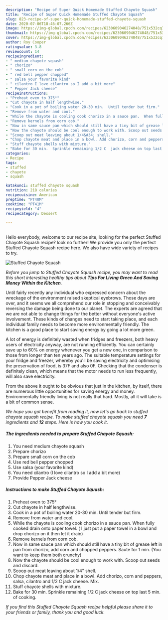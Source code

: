 ```yaml
---
description: "Recipe of Super Quick Homemade Stuffed Chayote Squash"
title: "Recipe of Super Quick Homemade Stuffed Chayote Squash"
slug: 823-recipe-of-super-quick-homemade-stuffed-chayote-squash
date: 2020-07-06T18:46:07.266Z
image: https://img-global.cpcdn.com/recipes/6230609046274048/751x532cq70/stuffed-chayote-squash-recipe-main-photo.jpg
thumbnail: https://img-global.cpcdn.com/recipes/6230609046274048/751x532cq70/stuffed-chayote-squash-recipe-main-photo.jpg
cover: https://img-global.cpcdn.com/recipes/6230609046274048/751x532cq70/stuffed-chayote-squash-recipe-main-photo.jpg
author: Roy Cooper
ratingvalue: 3.8
reviewcount: 14
recipeingredient:
- " medium chayote squash"
- " chorizo"
- " small corn on the cob"
- " red bell pepper chopped"
- " salsa your favorite kind"
- " cilantro I love cilantro so I add a bit more"
- " Pepper Jack cheese"
recipeinstructions:
- "Preheat oven to 375°"
- "Cut chayote in half lengthwise."
- "Cook in a pot of boiling water 20-30 min.  Until tender but firm."
- "Remove from water and cool."
- "While the chayote is cooling cook chorizo in a sauce pan.  When fully cooked drain onto paper towel. ( I just put a paper towel in a bowl and drop chorizo on it then let it drain)"
- "Remove kernels from corn cob."
- "Now in same sauce pan which should still have a tiny bit of grease left in pan from chorizo, add corn and chopped peppers.  Saute for 1 min. (You want to keep them both crunchy)"
- "Now the chayote should be cool enough to work with. Scoop out seeds and discard."
- "Scoop out meat leaving about 1/4&#34; shell."
- "Chop chayote meat and place in a bowl. Add chorizo, corn and peppers, salsa, cilantro and 1/2 C jack cheese. Mix."
- "Stuff chayote shells with mixture."
- "Bake for 30 min.  Sprinkle remaining 1/2 C  jack cheese on top last 5 min. of cooking."
categories:
- Recipe
tags:
- stuffed
- chayote
- squash

katakunci: stuffed chayote squash 
nutrition: 218 calories
recipecuisine: American
preptime: "PT40M"
cooktime: "PT41M"
recipeyield: "4"
recipecategory: Dessert

---
```

<br>
Hello everybody, welcome to our recipe site, looking for the perfect Stuffed Chayote Squash recipe? look no further! We provide you only the perfect Stuffed Chayote Squash recipe here. We also have wide variety of recipes to try.
<br>


![Stuffed Chayote Squash](https://img-global.cpcdn.com/recipes/6230609046274048/751x532cq70/stuffed-chayote-squash-recipe-main-photo.jpg)

<i>Before you jump to Stuffed Chayote Squash recipe, you may want to read this short interesting healthy tips about 
<strong>Tips For Living Green And Saving Money Within the Kitchen</strong>.</i>
</br>

Until fairly recently any individual who expressed concern about the wreckage of the environment raised skeptical eyebrows. Those days are over, and it seems we all comprehend our role in stopping and conceivably reversing the damage being done to our planet. The experts are agreed that we are not able to change things for the better without everyone's active involvement. These kinds of changes need to start taking place, and each individual family needs to become more environmentally friendly. The kitchen is a good place to start saving energy by going a lot more green.

A lot of energy is definitely wasted when fridges and freezers, both heavy users of electricity anyway, are not running efficiently. You can certainly save up to 60% on energy whenever you get a new one, in comparison to those from longer than ten years ago. The suitable temperature settings for your fridge and freezer, whereby you'll be saving electricity and optimising the preservation of food, is 37F and also 0F. Checking that the condenser is definitely clean, which means that the motor needs to run less frequently, will also save electricity.

From the above it ought to be obvious that just in the kitchen, by itself, there are numerous little opportunities for saving energy and money. Environmentally friendly living is not really that hard. Mostly, all it will take is a bit of common sense.


<i>We hope you got benefit from reading it, now let's go back to stuffed chayote squash recipe. To make stuffed chayote squash you need <strong>7</strong> ingredients and <strong>12</strong> steps. Here is how you cook it.
</i>

##### The ingredients needed to prepare Stuffed Chayote Squash:

1. You need  medium chayote squash
1. Prepare  chorizo
1. Prepare  small corn on the cob
1. Use  red bell pepper chopped
1. Use  salsa (your favorite kind)
1. You need  cilantro (I love cilantro so I add a bit more)
1. Provide  Pepper Jack cheese


##### Instructions to make Stuffed Chayote Squash:

1. Preheat oven to 375°
1. Cut chayote in half lengthwise.
1. Cook in a pot of boiling water 20-30 min.  Until tender but firm.
1. Remove from water and cool.
1. While the chayote is cooling cook chorizo in a sauce pan.  When fully cooked drain onto paper towel. ( I just put a paper towel in a bowl and drop chorizo on it then let it drain)
1. Remove kernels from corn cob.
1. Now in same sauce pan which should still have a tiny bit of grease left in pan from chorizo, add corn and chopped peppers.  Saute for 1 min. (You want to keep them both crunchy)
1. Now the chayote should be cool enough to work with. Scoop out seeds and discard.
1. Scoop out meat leaving about 1/4&#34; shell.
1. Chop chayote meat and place in a bowl. Add chorizo, corn and peppers, salsa, cilantro and 1/2 C jack cheese. Mix.
1. Stuff chayote shells with mixture.
1. Bake for 30 min.  Sprinkle remaining 1/2 C  jack cheese on top last 5 min. of cooking.


<i>If you find this Stuffed Chayote Squash recipe helpful please share it to your friends or family, thank you and good luck.</i>
